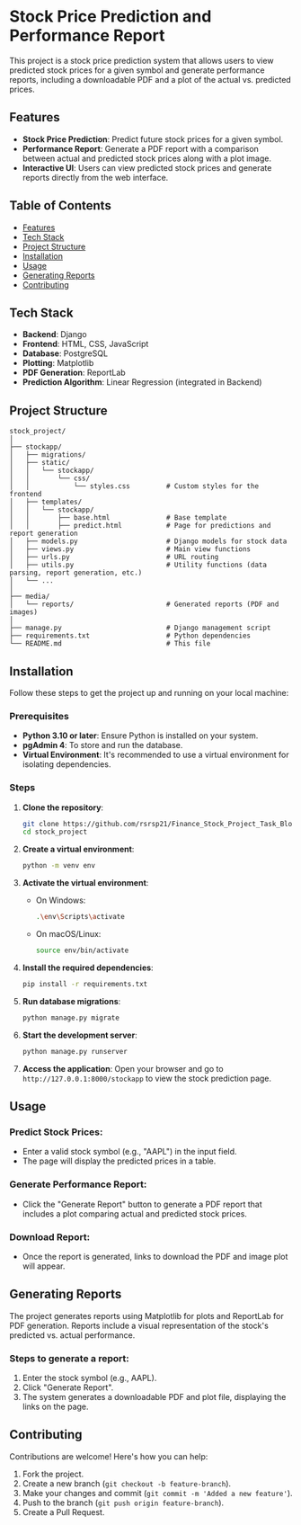 # Stock Price Prediction and Performance Report

This project is a stock price prediction system that allows users to view predicted stock prices for a given symbol and generate performance reports, including a downloadable PDF and a plot of the actual vs. predicted prices.

## Features

- **Stock Price Prediction**: Predict future stock prices for a given symbol.
- **Performance Report**: Generate a PDF report with a comparison between actual and predicted stock prices along with a plot image.
- **Interactive UI**: Users can view predicted stock prices and generate reports directly from the web interface.

## Table of Contents
- [Features](#features)
- [Tech Stack](#tech-stack)
- [Project Structure](#project-structure)
- [Installation](#installation)
- [Usage](#usage)
- [Generating Reports](#generating-reports)
- [Contributing](#contributing)

## Tech Stack

- **Backend**: Django
- **Frontend**: HTML, CSS, JavaScript
- **Database**: PostgreSQL
- **Plotting**: Matplotlib
- **PDF Generation**: ReportLab
- **Prediction Algorithm**: Linear Regression (integrated in Backend)

## Project Structure

```plaintext
stock_project/
│
├── stockapp/
│   ├── migrations/
│   ├── static/
│   │   └── stockapp/
│   │       └── css/
│   │           └── styles.css         # Custom styles for the frontend
│   ├── templates/
│   │   └── stockapp/
│   │       ├── base.html              # Base template
│   │       ├── predict.html           # Page for predictions and report generation
│   ├── models.py                      # Django models for stock data
│   ├── views.py                       # Main view functions
│   ├── urls.py                        # URL routing
│   ├── utils.py                       # Utility functions (data parsing, report generation, etc.)
│   └── ...
│
├── media/
│   └── reports/                       # Generated reports (PDF and images)
│
├── manage.py                          # Django management script
├── requirements.txt                   # Python dependencies
└── README.md                          # This file
```
## Installation

Follow these steps to get the project up and running on your local machine:

### Prerequisites

- **Python 3.10 or later**: Ensure Python is installed on your system.
- **pgAdmin 4**: To store and run the database.
- **Virtual Environment**: It's recommended to use a virtual environment for isolating dependencies.

### Steps

1. **Clone the repository**:
    ```bash
    git clone https://github.com/rsrsp21/Finance_Stock_Project_Task_Blockhouse.git
    cd stock_project
    ```

2. **Create a virtual environment**:
    ```bash
    python -m venv env
    ```

3. **Activate the virtual environment**:
    - On Windows:
      ```bash
      .\env\Scripts\activate
      ```
    - On macOS/Linux:
      ```bash
      source env/bin/activate
      ```

4. **Install the required dependencies**:
    ```bash
    pip install -r requirements.txt
    ```

5. **Run database migrations**:
    ```bash
    python manage.py migrate
    ```

6. **Start the development server**:
    ```bash
    python manage.py runserver
    ```

7. **Access the application**: Open your browser and go to `http://127.0.0.1:8000/stockapp` to view the stock prediction page.

## Usage

### Predict Stock Prices:
- Enter a valid stock symbol (e.g., "AAPL") in the input field.
- The page will display the predicted prices in a table.

### Generate Performance Report:
- Click the "Generate Report" button to generate a PDF report that includes a plot comparing actual and predicted stock prices.

### Download Report:
- Once the report is generated, links to download the PDF and image plot will appear.

## Generating Reports

The project generates reports using Matplotlib for plots and ReportLab for PDF generation. Reports include a visual representation of the stock's predicted vs. actual performance.

### Steps to generate a report:
1. Enter the stock symbol (e.g., AAPL).
2. Click "Generate Report".
3. The system generates a downloadable PDF and plot file, displaying the links on the page.

## Contributing

Contributions are welcome! Here's how you can help:
1. Fork the project.
2. Create a new branch (`git checkout -b feature-branch`).
3. Make your changes and commit (`git commit -m 'Added a new feature'`).
4. Push to the branch (`git push origin feature-branch`).
5. Create a Pull Request.


